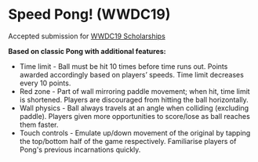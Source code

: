# Speed Pong! (WWDC19)

Accepted submission for [WWDC19 Scholarships](https://wwdc.github.io/2019)

**Based on classic Pong with additional features:**

* Time limit - Ball must be hit 10 times before time runs out. Points awarded accordingly based on players’ speeds. Time limit decreases every 10 points.
* Red zone - Part of wall mirroring paddle movement; when hit, time limit is shortened. Players are discouraged from hitting the ball horizontally.
* Wall physics - Ball always travels at an angle when colliding (excluding paddle). Players given more opportunities to score/lose as ball reaches them faster.
* Touch controls - Emulate up/down movement of the original by tapping the top/bottom half of the game respectively. Familiarise players of Pong's previous incarnations quickly.